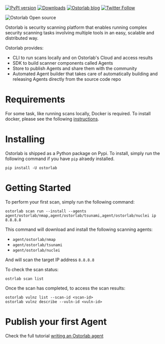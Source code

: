 [![PyPI version](https://badge.fury.io/py/ostorlab.svg)](https://badge.fury.io/py/ostorlab)
[![Downloads](https://pepy.tech/badge/ostorlab/month)](https://pepy.tech/project/ostorlab)
[![Ostorlab blog](https://img.shields.io/badge/blog-ostorlab%20news-red)](https://blog.ostorlab.co/)
[![Twitter Follow](https://img.shields.io/twitter/follow/ostorlabsec.svg?style=social)](https://twitter.com/ostorlabsec)

![Ostorlab Open source](https://blog.ostorlab.co/static/img/ostorlab_open_source/new_scan_run.gif)

Ostorlab is security scanning platform that enables running complex security scanning tasks involving multiple tools
in an easy, scalable and distributed way.

Ostorlab provides:

* CLI to run scans locally and on Ostorlab's Cloud and access results
* SDK to build scanner components called Agents
* Store to publish Agents and share them with the community
* Automated Agent builder that takes care of automatically building and releasing Agents directly from the source code repo

# Requirements

For some task, like running scans locally, Docker is required. To install docker, please see the following
[instructions](https://docs.docker.com/get-docker/).

# Installing

Ostorlab is shipped as a Python package on Pypi. To install, simply run the following command if you have `pip` alraedy
installed.

```shell
pip install -U ostorlab
```

# Getting Started

To perform your first scan, simply run the following command:

```shell
ostorlab scan run --install --agents agent/ostorlab/nmap,agent/ostorlab/tsunami,agent/ostorlab/nuclei ip 8.8.8.8
```

This command will download and install the following scanning agents:

* `agent/ostorlab/nmap`
* `agent/ostorlab/tsunami`
* `agent/ostorlab/nuclei`

And will scan the target IP address `8.8.8.8`

To check the scan status:

```shell
ostrlab scan list
```

Once the scan has completed, to access the scan results:

```shell
ostorlab vulnz list --scan-id <scan-id>
ostorlab vulnz describe --vuln-id <vuln-id>
```

# Publish your first Agent

Check the full tutorial [writing an Ostorlab agent](https://docs.ostorlab.co/tutorials/write-an-ostorlab-agent/)



